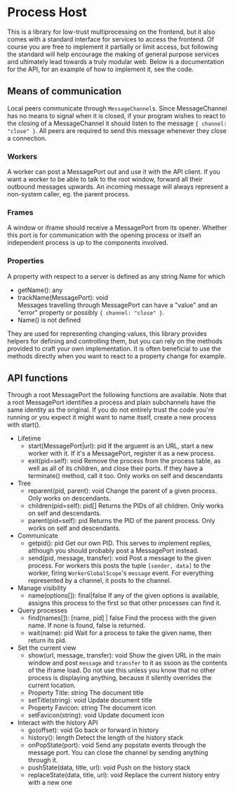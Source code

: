 # Process Host

This is a library for low-trust multiprocessing on the frontend, but it also
comes with a standard interface for services to access the frontend. Of course
you are free to implement it partially or limit access, but following the
standard will help encourage the making of general purpose services and
ultimately lead towards a truly modular web. Below is a documentation for the
API, for an example of how to implement it, see the code.

## Means of communication

Local peers communicate through `MessageChannel`s. Since MessageChannel has no
means to signal when it is closed, if your program wishes to react to the
closing of a MessageChannel it should listen to the message
`{ channel: "close" }`. All peers are required to send this message whenever
they close a connection.

### Workers

A worker can post a MessagePort out and use it with the API client. If you want
a worker to be able to talk to the root window, forward all their outbound
messages upwards. An incoming message will always represent a non-system
caller, eg. the parent process.

### Frames

A window or iframe should receive a MessagePort from its opener. Whether this
port is for communication with the opening process or itself an independent
process is up to the components involved.

### Properties

A property with respect to a server is defined as any string Name for which

- getName(): any
- trackName(MessagePort): void  
  Messages travelling through MessagePort can have a "value" and an "error"
  property or possibly `{ channel: "close" }`.
- Name() is not defined

They are used for representing changing values, this library provides helpers
for defining and controlling them, but you can rely on the methods provided to
craft your own implementation. It is often beneficial to use the methods
directly when you want to react to a property change for example.

## API functions

Through a root MessagePort the following functions are available. Note that a
root MessagePort identifies a process and plain subchannels have the same
identity as the original. If you do not entirely trust the code you're running
or you expect it might want to name itself, create a new process with start().

- Lifetime
  - start(MessagePort|url): pid
    If the arguemt is an URL, start a new worker with it. If it's a
    MessagePort, register it as a new process.
  - exit(pid=self): void
    Remove the process from the process table, as well as all of its children,
    and close their ports. If they have a terminate() method, call it too.
    Only works on self and descendants
- Tree
  - reparent(pid, parent): void
    Change the parent of a given process. Only works on descendants.
  - children(pid=self): pid[]
    Returns the PIDs of all children. Only works on self and descendants.
  - parent(pid=self): pid
    Returns the PID of the parent process. Only works on self and descendants.
- Communicate
  - getpid(): pid
    Get our own PID. This serves to implement replies, although you should
    probably post a MessagePort instead.
  - send(pid, message, transfer): void
    Post a message to the given process. For workers this posts the tuple
    `[sender, data]` to the worker, firing `WorkerGlobalScope`'s `message`
    event. For everything represented by a channel, it posts to the channel.
- Manage visibility
  - name(options[]): final|false
    If any of the given options is available, assigns this process to the first
    so that other processes can find it.
- Query processes
  - find(names[]): [name, pid] | false
    Find the process with the given name. If none is found, false is returned.
  - wait(name): pid
    Wait for a process to take the given name, then return its pid.
- Set the current view
  - show(url, message, transfer): void
    Show the given URL in the main window and post `message` and `transfer` to
    it as ssoon as the contents of the iframe load. Do not use this unless you
    know that no other process is displaying anything, because it silently
    overrides the current location.
  - Property Title: string
    The document title
  - setTitle(string): void
    Update document title
  - Property Favicon: string
    The document icon
  - setFavicon(string): void
    Update document icon
- Interact with the history API
  - go(offset): void
    Go back or forward in history
  - history(): length
    Detect the length of the history stack
  - onPopState(port): void
    Send any popstate events through the message port. You can close the
    channel by sending anything through it.
  - pushState(data, title, url): void
    Push on the history stack
  - replaceState(data, title, url): void
    Replace the current history entry with a new one
